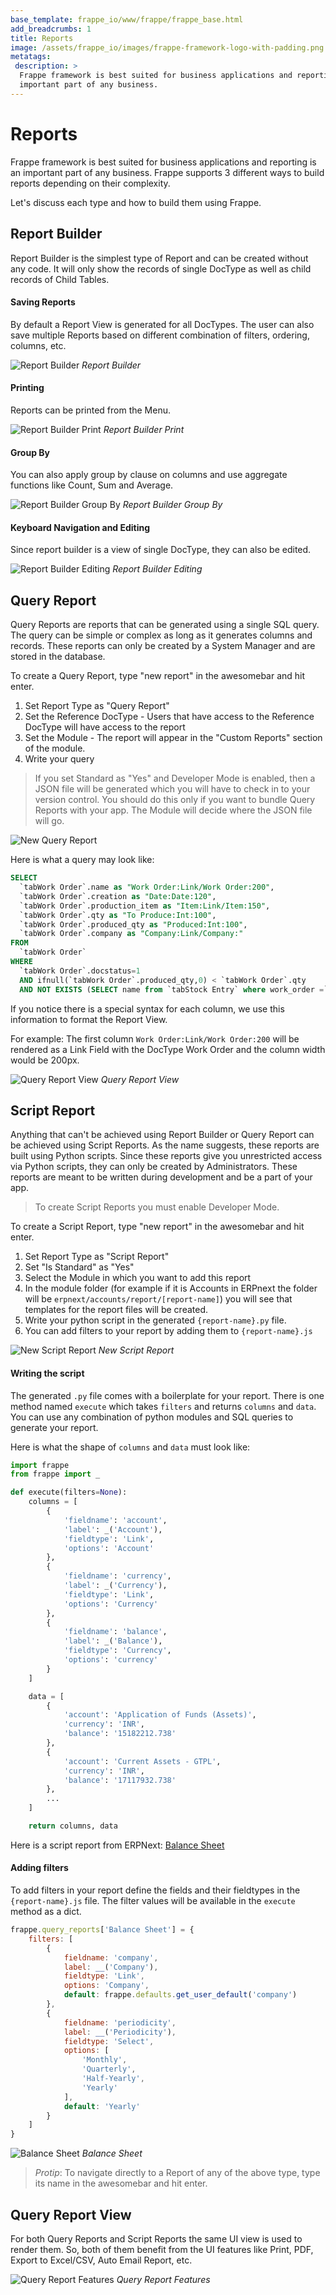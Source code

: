 ```yaml
---
base_template: frappe_io/www/frappe/frappe_base.html
add_breadcrumbs: 1
title: Reports
image: /assets/frappe_io/images/frappe-framework-logo-with-padding.png
metatags:
 description: >
  Frappe framework is best suited for business applications and reporting is an
  important part of any business.
---
```


# Reports

Frappe framework is best suited for business applications and reporting is an
important part of any business. Frappe supports 3 different ways to build
reports depending on their complexity.

Let's discuss each type and how to build them using Frappe.

## Report Builder

Report Builder is the simplest type of Report and can be created without any
code. It will only show the records of single DocType as well as child records of
Child Tables.

#### Saving Reports

By default a Report View is generated for all DocTypes. The user can also save
multiple Reports based on different combination of filters, ordering, columns,
etc.

![Report Builder](/docs/assets/img/report-builder.gif)
*Report Builder*

#### Printing

Reports can be printed from the Menu.

![Report Builder Print](/docs/assets/img/report-builder-print.gif)
*Report Builder Print*

#### Group By

You can also apply group by clause on columns and use aggregate functions like Count, Sum and Average.

![Report Builder Group By](/docs/assets/img/report-builder-group-by.gif)
*Report Builder Group By*

#### Keyboard Navigation and Editing

Since report builder is a view of single DocType, they can also be edited.

![Report Builder Editing](/docs/assets/img/report-builder-editing.gif)
*Report Builder Editing*

## Query Report

Query Reports are reports that can be generated using a single SQL query. The
query can be simple or complex as long as it generates columns and records.
These reports can only be created by a System Manager and are stored in the database.

To create a Query Report, type "new report" in the awesomebar and hit enter.

1. Set Report Type as "Query Report"
1. Set the Reference DocType - Users that have access to the Reference DocType will have access to the report
1. Set the Module - The report will appear in the "Custom Reports" section of the module.
1. Write your query

> If you set Standard as "Yes" and Developer Mode is enabled, then a JSON file
> will be generated which you will have to check in to your version control. You
> should do this only if you want to bundle Query Reports with your app. The
> Module will decide where the JSON file will go.

![New Query Report](/docs/assets/img/query-report-example-1.png)

Here is what a query may look like:

```sql
SELECT
  `tabWork Order`.name as "Work Order:Link/Work Order:200",
  `tabWork Order`.creation as "Date:Date:120",
  `tabWork Order`.production_item as "Item:Link/Item:150",
  `tabWork Order`.qty as "To Produce:Int:100",
  `tabWork Order`.produced_qty as "Produced:Int:100",
  `tabWork Order`.company as "Company:Link/Company:"
FROM
  `tabWork Order`
WHERE
  `tabWork Order`.docstatus=1
  AND ifnull(`tabWork Order`.produced_qty,0) < `tabWork Order`.qty
  AND NOT EXISTS (SELECT name from `tabStock Entry` where work_order =`tabWork Order`.name)
```

If you notice there is a special syntax for each column, we use this information
to format the Report View.

For example: The first column `Work Order:Link/Work Order:200` will be rendered
as a Link Field with the DocType Work Order and the column width would be 200px.

![Query Report View](/docs/assets/img/query-report-example-2.png)
*Query Report View*

## Script Report

Anything that can't be achieved using Report Builder or Query Report can be
achieved using Script Reports. As the name suggests, these reports are built
using Python scripts. Since these reports give you unrestricted access via
Python scripts, they can only be created by Administrators. These reports are
meant to be written during development and be a part of your app.

> To create Script Reports you must enable Developer Mode.

To create a Script Report, type "new report" in the awesomebar and hit enter.

1. Set Report Type as "Script Report"
1. Set "Is Standard" as "Yes"
1. Select the Module in which you want to add this report
1. In the module folder (for example if it is Accounts in ERPnext the folder
   will be `erpnext/accounts/report/[report-name]`) you will see that templates
   for the report files will be created.
1. Write your python script in the generated `{report-name}.py` file.
1. You can add filters to your report by adding them to `{report-name}.js`

![New Script Report](/docs/assets/img/script-report-example-1.png)
*New Script Report*

#### Writing the script

The generated `.py` file comes with a boilerplate for your report. There is one
method named `execute` which takes `filters` and returns `columns` and `data`.
You can use any combination of python modules and SQL queries to generate your
report.

Here is what the shape of `columns` and `data` must look like:

```py
import frappe
from frappe import _

def execute(filters=None):
	columns = [
		{
			'fieldname': 'account',
			'label': _('Account'),
			'fieldtype': 'Link',
			'options': 'Account'
		},
		{
			'fieldname': 'currency',
			'label': _('Currency'),
			'fieldtype': 'Link',
			'options': 'Currency'
		},
		{
			'fieldname': 'balance',
			'label': _('Balance'),
			'fieldtype': 'Currency',
			'options': 'currency'
		}
	]

	data = [
		{
			'account': 'Application of Funds (Assets)',
			'currency': 'INR',
			'balance': '15182212.738'
		},
		{
			'account': 'Current Assets - GTPL',
			'currency': 'INR',
			'balance': '17117932.738'
		},
		...
	]

	return columns, data
```

Here is a script report from ERPNext: [Balance Sheet](https://github.com/frappe/erpnext/blob/develop/erpnext/accounts/report/balance_sheet/balance_sheet.py)

#### Adding filters

To add filters in your report define the fields and their fieldtypes in the
`{report-name}.js` file. The filter values will be available in the `execute`
method as a dict.

```js
frappe.query_reports['Balance Sheet'] = {
	filters: [
		{
			fieldname: 'company',
			label: __('Company'),
			fieldtype: 'Link',
			options: 'Company',
			default: frappe.defaults.get_user_default('company')
		},
		{
			fieldname: 'periodicity',
			label: __('Periodicity'),
			fieldtype: 'Select',
			options: [
				'Monthly',
				'Quarterly',
				'Half-Yearly',
				'Yearly'
			],
			default: 'Yearly'
		}
	]
}
```

![Balance Sheet](/docs/assets/img/script-report-example-2.png)
*Balance Sheet*

> *Protip*: To navigate directly to a Report of any of the above type, type its
> name in the awesomebar and hit enter.

## Query Report View

For both Query Reports and Script Reports the same UI view is used to render
them. So, both of them benefit from the UI features like Print, PDF, Export to
Excel/CSV, Auto Email Report, etc.

![Query Report Features](/docs/assets/img/query-report-view.png)
*Query Report Features*
